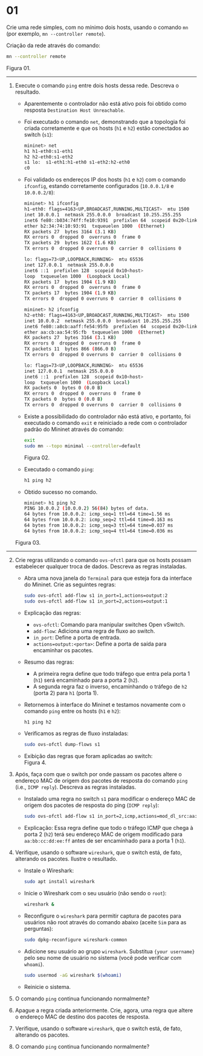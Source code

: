 # 01

Crie uma rede simples, com no mínimo dois hosts, usando o comando `mn` (por exemplo, `mn --controller remote`).    

Criação da rede através do comando:
```bash
mn --controller remote
```
Figura 01.

---

1. Execute o comando `ping` entre dois hosts dessa rede. Descreva o resultado.
    - Aparentemente o controlador não está ativo pois foi obtido como resposta `Destination Host Unreachable`.
    - Foi executado o comando `net`, demonstrando que a topologia foi criada corretamente e que os hosts (`h1` e `h2`) estão conectados ao switch (`s1`):
        ```bash
        mininet> net
        h1 h1-eth0:s1-eth1
        h2 h2-eth0:s1-eth2
        s1 lo:  s1-eth1:h1-eth0 s1-eth2:h2-eth0
        c0
        ```
    - Foi validado os endereços IP dos hosts (`h1` e `h2`) com o comando `ifconfig`, estando corretamente configurados (`10.0.0.1/8` e `10.0.0.2/8`):
        ```bash
        mininet> h1 ifconfig
        h1-eth0: flags=4163<UP,BROADCAST,RUNNING,MULTICAST>  mtu 1500
        inet 10.0.0.1  netmask 255.0.0.0  broadcast 10.255.255.255
        inet6 fe80::b034:74ff:fe10:9391  prefixlen 64  scopeid 0x20<link>
        ether b2:34:74:10:93:91  txqueuelen 1000  (Ethernet)
        RX packets 27  bytes 3164 (3.1 KB)
        RX errors 0  dropped 0  overruns 0  frame 0
        TX packets 29  bytes 1622 (1.6 KB)
        TX errors 0  dropped 0 overruns 0  carrier 0  collisions 0

        lo: flags=73<UP,LOOPBACK,RUNNING>  mtu 65536
        inet 127.0.0.1  netmask 255.0.0.0
        inet6 ::1  prefixlen 128  scopeid 0x10<host>
        loop  txqueuelen 1000  (Loopback Local)
        RX packets 17  bytes 1904 (1.9 KB)
        RX errors 0  dropped 0  overruns 0  frame 0
        TX packets 17  bytes 1904 (1.9 KB)
        TX errors 0  dropped 0 overruns 0  carrier 0  collisions 0

        mininet> h2 ifconfig
        h2-eth0: flags=4163<UP,BROADCAST,RUNNING,MULTICAST>  mtu 1500
        inet 10.0.0.2  netmask 255.0.0.0  broadcast 10.255.255.255
        inet6 fe80::a8cb:aaff:fe54:95fb  prefixlen 64  scopeid 0x20<link>
        ether aa:cb:aa:54:95:fb  txqueuelen 1000  (Ethernet)
        RX packets 27  bytes 3164 (3.1 KB)
        RX errors 0  dropped 0  overruns 0  frame 0
        TX packets 11  bytes 866 (866.0 B)
        TX errors 0  dropped 0 overruns 0  carrier 0  collisions 0

        lo: flags=73<UP,LOOPBACK,RUNNING>  mtu 65536
        inet 127.0.0.1  netmask 255.0.0.0
        inet6 ::1  prefixlen 128  scopeid 0x10<host>
        loop  txqueuelen 1000  (Loopback Local)
        RX packets 0  bytes 0 (0.0 B)
        RX errors 0  dropped 0  overruns 0  frame 0
        TX packets 0  bytes 0 (0.0 B)
        TX errors 0  dropped 0 overruns 0  carrier 0  collisions 0
        ```

    - Existe a possibilidado do controlador não está ativo, e portanto, foi executado o comando `exit` e reiniciado a rede com o controlador padrão do Mininet através do comando:
        ```bash
        exit
        sudo mn --topo minimal --controller=default
        ```
        Figura 02.
    
    - Executado o comando `ping`:
        ```bash
        h1 ping h2
        ```
    
    - Obtido sucesso no comando.
        ```bash
        mininet> h1 ping h2
        PING 10.0.0.2 (10.0.0.2) 56(84) bytes of data.
        64 bytes from 10.0.0.2: icmp_seq=1 ttl=64 time=1.56 ms
        64 bytes from 10.0.0.2: icmp_seq=2 ttl=64 time=0.163 ms
        64 bytes from 10.0.0.2: icmp_seq=3 ttl=64 time=0.037 ms
        64 bytes from 10.0.0.2: icmp_seq=4 ttl=64 time=0.036 ms
        ```

    Figura 03.
---

2. Crie regras utilizando o comando `ovs-ofctl` para que os hosts possam estabelecer qualquer troca de dados. Descreva as regras instaladas.

    - Abra uma nova janela do `Terminal` para que esteja fora da interface do Mininet. Crie as seguintes regras:
        ```bash
        sudo ovs-ofctl add-flow s1 in_port=1,actions=output:2
        sudo ovs-ofctl add-flow s1 in_port=2,actions=output:1
        ````
    
    - Explicação das regras:
        - `ovs-ofctl`: Comando para manipular switches Open vSwitch.
        - `add-flow`: Adiciona uma regra de fluxo ao switch.
        - `in_port`: Define a porta de entrada.
        - `actions=output:<porta>`: Define a porta de saída para encaminhar os pacotes.
        
    - Resumo das regras:
        - A primeira regra define que todo tráfego que entra pela porta 1 (`h1`) será encaminhado para a porta 2 (`h2`).
        - A segunda regra faz o inverso, encaminhando o tráfego de `h2` (porta 2) para `h1` (porta 1).

    - Retornemos à interface do Mininet e testamos novamente com o comando `ping` entre os hosts (`h1` e `h2`):
        ```bash
        h1 ping h2
        ```
    
    - Verificamos as regras de fluxo instaladas:
        ```bash
        sudo ovs-ofctl dump-flows s1
        ```
    
    - Exibição das regras que foram aplicadas ao switch:  
    Figura 4.

3. Após, faça com que o switch por onde passam os pacotes altere o endereço MAC de origem dos pacotes de resposta do comando `ping` (i.e., `ICMP reply`). Descreva as regras instaladas.

    - Instalado uma regra no switch `s1` para modificar o endereço MAC de origem dos pacotes de resposta do ping (`ICMP reply`):
        ```bash
        sudo ovs-ofctl add-flow s1 in_port=2,icmp,actions=mod_dl_src:aa:bb:cc:dd:ee:ff,output:1
        ```

    - Explicação: Essa regra define que todo o tráfego ICMP que chega à porta 2 (`h2`) terá seu endereço MAC de origem modificado para `aa:bb:cc:dd:ee:ff` antes de ser encaminhado para a porta 1 (`h1`).

4. Verifique, usando o software `wireshark`, que o switch está, de fato, alterando os pacotes. Ilustre o resultado.

    - Instale o Wireshark:
        ```bash
        sudo apt install wireshark
        ```

    - Inicie o Wireshark com o seu usuário (não sendo o `root`):
        ```bash
        wireshark &
        ```
    
    - Reconfigure o `wireshark` para permitir captura de pacotes para usuários não root através do comando abaixo (aceite `Sim` para as perguntas):
        ```bash
        sudo dpkg-reconfigure wireshark-common
        ```
    
    - Adicione seu usuário ao grupo `wireshark`. Substitua `{your username}` pelo seu nome de usuário no sistema (você pode verificar com `whoami`).
        ```bash
        sudo usermod -aG wireshark $(whoami)
        ```
    
    - Reinicie o sistema.

    



5. O comando `ping` continua funcionando normalmente?
6. Apague a regra criada anteriormente. Crie, agora, uma regra que altere o endereço MAC de destino dos pacotes de resposta.
7. Verifique, usando o software `wireshark`, que o switch está, de fato, alterando os pacotes.
8. O comando `ping` continua funcionando normalmente?
